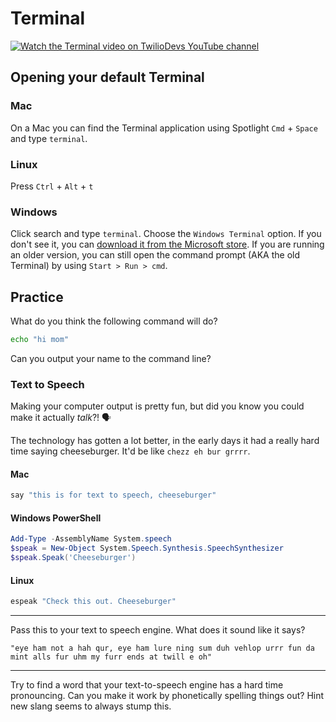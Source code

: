 # Terminal

[![Watch the Terminal video on TwilioDevs YouTube channel](https://img.youtube.com/vi/lZ7Kix9bjPI/maxresdefault.jpg)](https://youtu.be/lZ7Kix9bjPI)

## Opening your default Terminal

### Mac

On a Mac you can find the Terminal application using Spotlight `Cmd` + `Space` and type `terminal`.

### Linux

Press `Ctrl` + `Alt` + `t`

### Windows

Click search and type `terminal`. Choose the `Windows Terminal` option. If you don't see it, you can [download it from the Microsoft store](https://apps.microsoft.com/store/detail/windows-terminal/9N0DX20HK701). If you are running an older version, you can still open the command prompt (AKA the old Terminal) by using `Start > Run > cmd`.


## Practice

What do you think the following command will do?

```bash
echo "hi mom"
```

Can you output your name to the command line?

### Text to Speech

Making your computer output is pretty fun, but did you know you could make it actually *talk*?! 🗣

The technology has gotten a lot better, in the early days it had a really hard time saying cheeseburger. It'd be like `chezz eh bur grrrr`.

#### Mac

```bash
say "this is for text to speech, cheeseburger"
```

#### Windows PowerShell

```PowerShell
Add-Type -AssemblyName System.speech
$speak = New-Object System.Speech.Synthesis.SpeechSynthesizer
$speak.Speak('Cheeseburger')
```

#### Linux

```bash
espeak "Check this out. Cheeseburger"
```

---

Pass this to your text to speech engine. What does it sound like it says?

```
"eye ham not a hah qur, eye ham lure ning sum duh vehlop urrr fun da mint alls fur uhm my furr ends at twill e oh"
```

---

Try to find a word that your text-to-speech engine has a hard time pronouncing. Can you make it work by phonetically spelling things out? Hint new slang seems to always stump this.


